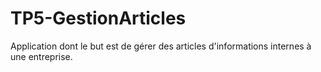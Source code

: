 # TP5-GestionArticles
Application dont le but est de gérer des articles d'informations internes à une entreprise.
